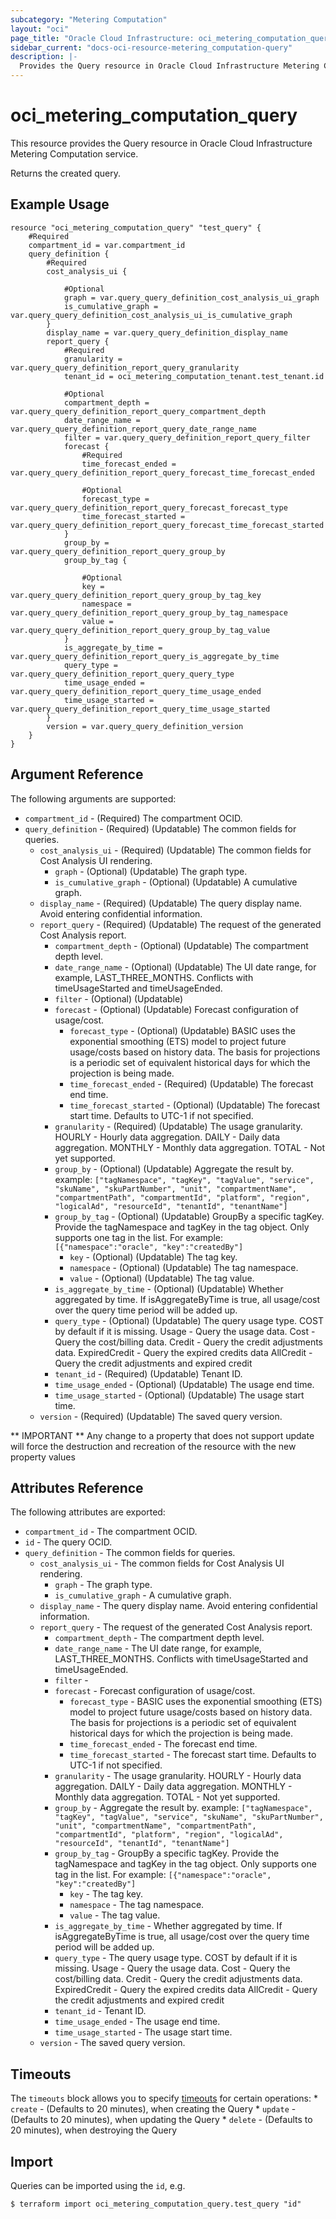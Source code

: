 ```yaml
---
subcategory: "Metering Computation"
layout: "oci"
page_title: "Oracle Cloud Infrastructure: oci_metering_computation_query"
sidebar_current: "docs-oci-resource-metering_computation-query"
description: |-
  Provides the Query resource in Oracle Cloud Infrastructure Metering Computation service
---
```


# oci_metering_computation_query
This resource provides the Query resource in Oracle Cloud Infrastructure Metering Computation service.

Returns the created query.


## Example Usage

```hcl
resource "oci_metering_computation_query" "test_query" {
	#Required
	compartment_id = var.compartment_id
	query_definition {
		#Required
		cost_analysis_ui {

			#Optional
			graph = var.query_query_definition_cost_analysis_ui_graph
			is_cumulative_graph = var.query_query_definition_cost_analysis_ui_is_cumulative_graph
		}
		display_name = var.query_query_definition_display_name
		report_query {
			#Required
			granularity = var.query_query_definition_report_query_granularity
			tenant_id = oci_metering_computation_tenant.test_tenant.id

			#Optional
			compartment_depth = var.query_query_definition_report_query_compartment_depth
			date_range_name = var.query_query_definition_report_query_date_range_name
			filter = var.query_query_definition_report_query_filter
			forecast {
				#Required
				time_forecast_ended = var.query_query_definition_report_query_forecast_time_forecast_ended

				#Optional
				forecast_type = var.query_query_definition_report_query_forecast_forecast_type
				time_forecast_started = var.query_query_definition_report_query_forecast_time_forecast_started
			}
			group_by = var.query_query_definition_report_query_group_by
			group_by_tag {

				#Optional
				key = var.query_query_definition_report_query_group_by_tag_key
				namespace = var.query_query_definition_report_query_group_by_tag_namespace
				value = var.query_query_definition_report_query_group_by_tag_value
			}
			is_aggregate_by_time = var.query_query_definition_report_query_is_aggregate_by_time
			query_type = var.query_query_definition_report_query_query_type
			time_usage_ended = var.query_query_definition_report_query_time_usage_ended
			time_usage_started = var.query_query_definition_report_query_time_usage_started
		}
		version = var.query_query_definition_version
	}
}
```

## Argument Reference

The following arguments are supported:

* `compartment_id` - (Required) The compartment OCID.
* `query_definition` - (Required) (Updatable) The common fields for queries.
	* `cost_analysis_ui` - (Required) (Updatable) The common fields for Cost Analysis UI rendering.
		* `graph` - (Optional) (Updatable) The graph type.
		* `is_cumulative_graph` - (Optional) (Updatable) A cumulative graph.
	* `display_name` - (Required) (Updatable) The query display name. Avoid entering confidential information.
	* `report_query` - (Required) (Updatable) The request of the generated Cost Analysis report.
		* `compartment_depth` - (Optional) (Updatable) The compartment depth level.
		* `date_range_name` - (Optional) (Updatable) The UI date range, for example, LAST_THREE_MONTHS. Conflicts with timeUsageStarted and timeUsageEnded.
		* `filter` - (Optional) (Updatable) 
		* `forecast` - (Optional) (Updatable) Forecast configuration of usage/cost.
			* `forecast_type` - (Optional) (Updatable) BASIC uses the exponential smoothing (ETS) model to project future usage/costs based on history data. The basis for projections is a periodic set of equivalent historical days for which the projection is being made.
			* `time_forecast_ended` - (Required) (Updatable) The forecast end time.
			* `time_forecast_started` - (Optional) (Updatable) The forecast start time. Defaults to UTC-1 if not specified.
		* `granularity` - (Required) (Updatable) The usage granularity. HOURLY - Hourly data aggregation. DAILY - Daily data aggregation. MONTHLY - Monthly data aggregation. TOTAL - Not yet supported. 
		* `group_by` - (Optional) (Updatable) Aggregate the result by. example: `["tagNamespace", "tagKey", "tagValue", "service", "skuName", "skuPartNumber", "unit", "compartmentName", "compartmentPath", "compartmentId", "platform", "region", "logicalAd", "resourceId", "tenantId", "tenantName"]` 
		* `group_by_tag` - (Optional) (Updatable) GroupBy a specific tagKey. Provide the tagNamespace and tagKey in the tag object. Only supports one tag in the list. For example: `[{"namespace":"oracle", "key":"createdBy"]` 
			* `key` - (Optional) (Updatable) The tag key.
			* `namespace` - (Optional) (Updatable) The tag namespace.
			* `value` - (Optional) (Updatable) The tag value.
		* `is_aggregate_by_time` - (Optional) (Updatable) Whether aggregated by time. If isAggregateByTime is true, all usage/cost over the query time period will be added up.
		* `query_type` - (Optional) (Updatable) The query usage type. COST by default if it is missing. Usage - Query the usage data. Cost - Query the cost/billing data. Credit - Query the credit adjustments data. ExpiredCredit - Query the expired credits data AllCredit - Query the credit adjustments and expired credit 
		* `tenant_id` - (Required) (Updatable) Tenant ID.
		* `time_usage_ended` - (Optional) (Updatable) The usage end time.
		* `time_usage_started` - (Optional) (Updatable) The usage start time.
	* `version` - (Required) (Updatable) The saved query version.


** IMPORTANT **
Any change to a property that does not support update will force the destruction and recreation of the resource with the new property values

## Attributes Reference

The following attributes are exported:

* `compartment_id` - The compartment OCID.
* `id` - The query OCID.
* `query_definition` - The common fields for queries.
	* `cost_analysis_ui` - The common fields for Cost Analysis UI rendering.
		* `graph` - The graph type.
		* `is_cumulative_graph` - A cumulative graph.
	* `display_name` - The query display name. Avoid entering confidential information.
	* `report_query` - The request of the generated Cost Analysis report.
		* `compartment_depth` - The compartment depth level.
		* `date_range_name` - The UI date range, for example, LAST_THREE_MONTHS. Conflicts with timeUsageStarted and timeUsageEnded.
		* `filter` - 
		* `forecast` - Forecast configuration of usage/cost.
			* `forecast_type` - BASIC uses the exponential smoothing (ETS) model to project future usage/costs based on history data. The basis for projections is a periodic set of equivalent historical days for which the projection is being made.
			* `time_forecast_ended` - The forecast end time.
			* `time_forecast_started` - The forecast start time. Defaults to UTC-1 if not specified.
		* `granularity` - The usage granularity. HOURLY - Hourly data aggregation. DAILY - Daily data aggregation. MONTHLY - Monthly data aggregation. TOTAL - Not yet supported. 
		* `group_by` - Aggregate the result by. example: `["tagNamespace", "tagKey", "tagValue", "service", "skuName", "skuPartNumber", "unit", "compartmentName", "compartmentPath", "compartmentId", "platform", "region", "logicalAd", "resourceId", "tenantId", "tenantName"]` 
		* `group_by_tag` - GroupBy a specific tagKey. Provide the tagNamespace and tagKey in the tag object. Only supports one tag in the list. For example: `[{"namespace":"oracle", "key":"createdBy"]` 
			* `key` - The tag key.
			* `namespace` - The tag namespace.
			* `value` - The tag value.
		* `is_aggregate_by_time` - Whether aggregated by time. If isAggregateByTime is true, all usage/cost over the query time period will be added up.
		* `query_type` - The query usage type. COST by default if it is missing. Usage - Query the usage data. Cost - Query the cost/billing data. Credit - Query the credit adjustments data. ExpiredCredit - Query the expired credits data AllCredit - Query the credit adjustments and expired credit 
		* `tenant_id` - Tenant ID.
		* `time_usage_ended` - The usage end time.
		* `time_usage_started` - The usage start time.
	* `version` - The saved query version.

## Timeouts

The `timeouts` block allows you to specify [timeouts](https://registry.terraform.io/providers/hashicorp/oci/latest/docs/guides/changing_timeouts) for certain operations:
	* `create` - (Defaults to 20 minutes), when creating the Query
	* `update` - (Defaults to 20 minutes), when updating the Query
	* `delete` - (Defaults to 20 minutes), when destroying the Query


## Import

Queries can be imported using the `id`, e.g.

```
$ terraform import oci_metering_computation_query.test_query "id"
```

